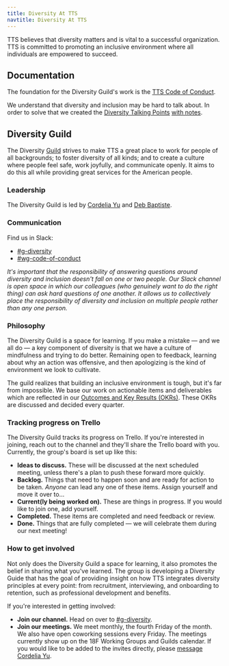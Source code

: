 ```yaml
---
title: Diversity At TTS
navtitle: Diversity At TTS
---
```


TTS believes that diversity matters and is vital to a successful organization.
TTS is committed to promoting an inclusive environment where all individuals
are empowered to succeed.

## Documentation

The foundation for the Diversity Guild's work is the
[TTS Code of Conduct]({{site.baseurl}}/code-of-conduct/).

We understand that diversity and inclusion may be hard to talk about. In order
to solve that we created the
[Diversity Talking Points]({{site.baseurl}}/pdfs/diversity-talking-points.pdf)
[with notes]({{site.baseurl}}/pdfs/diversity-talking-points-with-notes.pdf).

## Diversity Guild

The Diversity [Guild]({{site.baseurl}}/working-groups-and-guilds-101/) strives to make TTS a great place to work for people of all backgrounds; to foster diversity of all kinds; and to create a culture where people feel safe, work joyfully, and communicate openly. It aims to do this all while providing great services for the American people.

### Leadership

The Diversity Guild is led by [Cordelia Yu](https://gsa-tts.slack.com/messages/@bcordeliayu) and [Deb Baptiste](https://gsa-tts.slack.com/messages/@debbaptiste).

### Communication

Find us in Slack:

- [#g-diversity](https://gsa-tts.slack.com/messages/g-diversity/)
- [#wg-code-of-conduct](https://gsa-tts.slack.com/messages/wg-code-of-conduct/)

_It's important that the responsibility of answering questions around diversity and inclusion doesn't fall on one or two people. Our Slack channel is open space in which our colleagues (who genuinely want to do the right thing) can ask hard questions of one another. It allows us to collectively place the responsibility of diversity and inclusion on multiple people rather than any one person._

### Philosophy

The Diversity Guild is a space for learning. If you make a mistake &mdash; and we all do &mdash; a key component of diversity is that we have a culture of mindfulness and trying to do better. Remaining open to feedback, learning about why an action was offensive, and then apologizing is the kind of environment we look to cultivate.

The guild realizes that building an inclusive environment is tough, but it's far from impossible. We base our work on actionable items and deliverables which are reflected in our [Outcomes and Key Results (OKRs)](https://docs.google.com/a/gsa.gov/document/d/1bXXVpGE0OGFTJHQklo4k7-M83dA4RQqvN5qIGklzh1g/edit?usp=sharing). These OKRs are discussed and decided every quarter.

### Tracking progress on Trello

The Diversity Guild tracks its progress on Trello. If you're interested in joining, reach out to the channel and they'll share the Trello board with you. Currently, the group's board is set up like this:

- **Ideas to discuss.** These will be discussed at the next scheduled meeting, unless there's a plan to push these forward more quickly.
- **Backlog.** Things that need to happen soon and are ready for action to be taken. _Anyone_ can lead any one of these items. Assign yourself and move it over to...
- **Current(ly being worked on).** These are things in progress. If you would like to join one, add yourself.
- **Completed.** These items are completed and need feedback or review.
- **Done.** Things that are fully completed — we will celebrate them during our next meeting!

### How to get involved

Not only does the Diversity Guild a space for learning, it also promotes the belief in sharing what you've learned. The group is developing a Diversity Guide that has the goal of providing insight on how TTS integrates diversity principles at every point: from recruitment, interviewing, and onboarding to retention, such as professional development and benefits.

If you're interested in getting involved:

- **Join our channel.** Head on over to [#g-diversity](https://gsa-tts.slack.com/messages/g-diversity/).
- **Join our meetings.** We meet monthly, the fourth Friday of the month. We also have open coworking sessions every Friday. The meetings currently show up on the 18F Working Groups and Guilds calendar. If you would like to be added to the invites directly, please [message Cordelia Yu](https://gsa-tts.slack.com/messages/@bcordeliayu).
